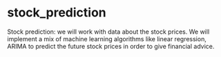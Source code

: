 # stock_prediction
Stock prediction: we will work with data about the stock prices. We will implement a mix of machine learning algorithms like linear regression, ARIMA to predict the future stock prices in order to give financial advice.

